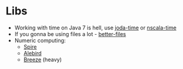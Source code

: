 # Libs
- Working with time on Java 7 is hell, use
[joda-time](http://www.joda.org/joda-time/) or [nscala-time](https://github.com/nscala-time/nscala-time)
- If you gonna be using files a lot - [better-files](https://github.com/pathikrit/better-files)
- Numeric computing:
    - [Spire](https://github.com/non/spire)
    - [Alebird](https://github.com/twitter/algebird)
    - [Breeze](https://github.com/scalanlp/breeze) (heavy)